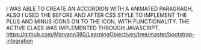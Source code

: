 I WAS ABLE TO CREATE AN ACCORDION WITH A ANIMATED PARAGRAGH, 
ALSO I USED THE BEFORE AND AFTER CSS STYLE TO IMPLEMENT THE PLUS AND MINUS ICONS ON TO THE ICON,
WITH FUNCTIONALITY.
THE ACTIVE CLASS WAS IMPLEMENTED THROUGH JAVASCRIPT. https://github.com/Maryann380/LearningObjectives/tree/master/bootstrap-integration